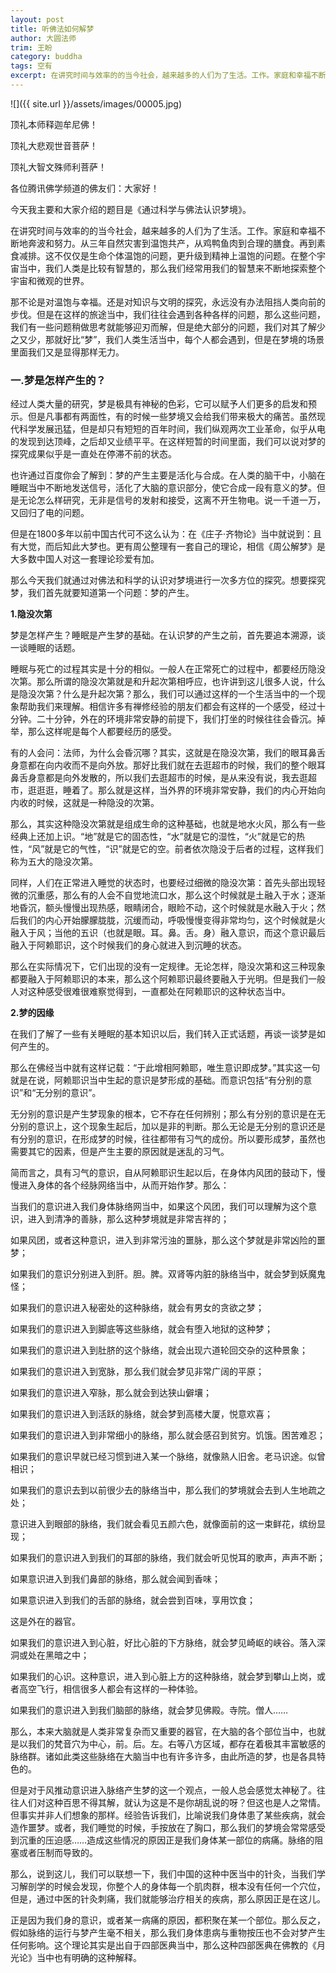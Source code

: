 ```yaml
---
layout: post
title: 听佛法如何解梦
author: 大圆法师
trim: 王盼
category: buddha
tags: 空有
excerpt: 在讲究时间与效率的的当今社会，越来越多的人们为了生活。工作。家庭和幸福不断地奔波和努力。从三年自然灾害到温饱共产，从鸡鸭鱼肉到合理的膳食。再到素食减排。这不仅仅是生命个体温饱的问题，更升级到精神上温饱的问题。在整个宇宙当中，我们人类是比较有智慧的，那么我们经常用我们的智慧来不断地探索整个宇宙和微观的世界。
---
```


![]({{ site.url }}/assets/images/00005.jpg)

顶礼本师释迦牟尼佛！

顶礼大悲观世音菩萨！

顶礼大智文殊师利菩萨！

各位腾讯佛学频道的佛友们：大家好！

今天我主要和大家介绍的题目是《通过科学与佛法认识梦境》。

在讲究时间与效率的的当今社会，越来越多的人们为了生活。工作。家庭和幸福不断地奔波和努力。从三年自然灾害到温饱共产，从鸡鸭鱼肉到合理的膳食。再到素食减排。这不仅仅是生命个体温饱的问题，更升级到精神上温饱的问题。在整个宇宙当中，我们人类是比较有智慧的，那么我们经常用我们的智慧来不断地探索整个宇宙和微观的世界。

那不论是对温饱与幸福。还是对知识与文明的探究，永远没有办法阻挡人类向前的步伐。但是在这样的旅途当中，我们往往会遇到各种各样的问题，那么这些问题，我们有一些问题稍做思考就能够迎刃而解，但是绝大部分的问题，我们对其了解少之又少，那就好比“梦”，我们人类生活当中，每个人都会遇到，但是在梦境的场景里面我们又是显得那样无力。

### 一.梦是怎样产生的？ ###

经过人类大量的研究，梦是极具有神秘的色彩，它可以赋予人们更多的启发和预示。但是凡事都有两面性，有的时候一些梦境又会给我们带来极大的痛苦。虽然现代科学发展迅猛，但是却只有短短的百年时间，我们纵观两次工业革命，似乎从电的发现到达顶峰，之后却又业绩平平。在这样短暂的时间里面，我们可以说对梦的探究成果似乎是一直处在停滞不前的状态。

也许通过百度你会了解到：梦的产生主要是活化与合成。在人类的脑干中，小脑在睡眠当中不断地发送信号，活化了大脑的意识部分，使它合成一段有意义的梦。但是无论怎么样研究，无非是信号的发射和接受，这离不开生物电。说一千道一万，又回归了电的问题。

但是在1800多年以前中国古代可不这么认为：在《庄子·齐物论》当中就说到：且有大觉，而后知此大梦也。更有周公整理有一套自己的理论，相信《周公解梦》是大多数中国人对这一套理论珍爱有加。

那么今天我们就通过对佛法和科学的认识对梦境进行一次多方位的探究。想要探究梦，我们首先就要知道第一个问题：梦的产生。

**1.隐没次第**

梦是怎样产生？睡眠是产生梦的基础。在认识梦的产生之前，首先要追本溯源，谈一谈睡眠的话题。

睡眠与死亡的过程其实是十分的相似。一般人在正常死亡的过程中，都要经历隐没次第。那么所谓的隐没次第就是和升起次第相呼应，也许讲到这儿很多人说，什么是隐没次第？什么是升起次第？那么，我们可以通过这样的一个生活当中的一个现象帮助我们来理解。相信许多有禅修经验的朋友们都会有这样的一个感受，经过十分钟。二十分钟，外在的环境非常安静的前提下，我们打坐的时候往往会昏沉。掉举，那么这样呢是每个人都要经历的感受。

有的人会问：法师，为什么会昏沉哪？其实，这就是在隐没次第，我们的眼耳鼻舌身意都在向内收而不是向外放。那好比我们就在去逛超市的时候，我们的整个眼耳鼻舌身意都是向外发散的，所以我们去逛超市的时候，是从来没有说，我去逛超市，逛逛逛，睡着了。那么就是这样，当外界的环境非常安静，我们的内心开始向内收的时候，这就是一种隐没的次第。

那么，其实这种隐没次第就是组成生命的这种基础，也就是地水火风，那么有一些经典上还加上识。“地”就是它的固态性，“水”就是它的湿性，“火”就是它的热性，“风”就是它的气性，“识”就是它的空。前者依次隐没于后者的过程，这样我们称为五大的隐没次第。

同样，人们在正常进入睡觉的状态时，也要经过细微的隐没次第：首先头部出现轻微的沉重感，那么有的人会不自觉地流口水，那么这个时候就是土融入于水；逐渐地昏沉，额头慢慢出现热感，眼睛闭合，眼睑不动，这个时候就是水融入于火；然后我们的内心开始朦朦胧胧，沉缓而动，呼吸慢慢变得非常均匀，这个时候就是火融入于风；当他的五识（也就是眼。耳。鼻。舌。身）融入意识，而这个意识最后融入于阿赖耶识，这个时候我们的身心就进入到沉睡的状态。

那么在实际情况下，它们出现的没有一定规律。无论怎样，隐没次第和这三种现象都要融入于阿赖耶识的本来，那么这个阿赖耶识最终要融入于光明。但是我们一般人对这种感受很难很难察觉得到，一直都处在阿赖耶识的这种状态当中。

**2.梦的因缘**

在我们了解了一些有关睡眠的基本知识以后，我们转入正式话题，再谈一谈梦是如何产生的。

那么在佛经当中就有这样记载：“于此增相阿赖耶，唯生意识即成梦。”其实这一句就是在说，阿赖耶识当中生起的意识是梦形成的基础。而意识包括“有分别的意识”和“无分别的意识”。

无分别的意识是产生梦现象的根本，它不存在任何辨别；那么有分别的意识是在无分别的意识上，这个现象生起后，加以是非的判断。那么无论是无分别的意识还是有分别的意识，在形成梦的时候，往往都带有习气的成份。所以要形成梦，虽然也需要其它的因素，但是产生主要的原因就是迷乱的习气。

简而言之，具有习气的意识，自从阿赖耶识生起以后，在身体内风团的鼓动下，慢慢进入身体的各个经脉网络当中，从而开始作梦。那么：

当我们的意识进入我们身体脉络网当中，如果这个风团，我们可以理解为这个意识，进入到清净的善脉，那么这种梦境就是非常吉祥的；

如果风团，或者这种意识，进入到非常污浊的噩脉，那么这个梦就是非常凶险的噩梦；

如果我们的意识分别进入到肝。胆。脾。双肾等内脏的脉络当中，就会梦到妖魔鬼怪；

如果我们的意识进入秘密处的这种脉络，就会有男女的贪欲之梦；

如果我们的意识进入到脚底等这些脉络，就会有堕入地狱的这种梦；

如果我们的意识进入到肚脐的这个脉络，就会出现六道轮回交杂的这种景象；

如果我们的意识进入到宽脉，那么我们就会梦见非常广阔的平原；

如果我们的意识进入窄脉，那么就会到达狭山僻壤；

如果我们的意识进入到活跃的脉络，就会梦到高楼大厦，悦意欢喜；

如果我们的意识进入到非常细小的脉络，那么就会感召到贫穷。饥饿。困苦难忍；

如果我们的意识早就已经习惯到进入某一个脉络，就像熟人旧舍。老马识途。似曾相识；

如果我们的意识去到以前很少去的脉络当中，那么我们的梦境就会去到人生地疏之处；

意识进入到眼部的脉络，我们就会看见五颜六色，就像面前的这一束鲜花，缤纷显现；

如果我们的意识进入到我们的耳部的脉络，我们就会听见悦耳的歌声，声声不断；

如果意识进入到我们鼻部的脉络，那么就会闻到香味；

如果意识进入到我们的舌部的脉络，就会尝到百味，享用饮食；

这是外在的器官。

如果我们的意识进入到心脏，好比心脏的下方脉络，就会梦见崎岖的峡谷。落入深洞或处在黑暗之中；

如果我们的心识。这种意识，进入到心脏上方的这种脉络，就会梦到攀山上岗，或者高空飞行，相信很多人都会有这样的一种体验。

如果我们的意识进入到我们脑部的脉络，就会梦见佛殿。寺院。僧人……

那么，本来大脑就是人类非常复杂而又重要的器官，在大脑的各个部位当中，也就是以我们的梵音穴为中心，前。后。左。右等八方区域，都存在着极其丰富敏感的脉络群。诸如此类这些脉络在大脑当中也有许多许多，由此所造的梦，也是各具特色的。

但是对于风推动意识进入脉络产生梦的这一个观点，一般人总会感觉太神秘了。往往人们对这种百思不得其解，就认为这是不是你胡乱说的呀？但这也是人之常情。但事实并非人们想象的那样。经验告诉我们，比喻说我们身体患了某些疾病，就会造作噩梦。或者，我们睡觉的时候，手按放在了胸口，那么我们的梦境会常常感受到沉重的压迫感……造成这些情况的原因正是我们身体某一部位的病痛。脉络的阻塞或者压制而导致的。

那么，说到这儿，我们可以联想一下，我们中国的这种中医当中的针灸，当我们学习解剖学的时候会发现，你整个人的身体每一个肌肉群，根本没有任何一个穴位，但是，通过中医的针灸刺痛，我们就能够治疗相关的疾病，那么原因正是在这儿。

正是因为我们身的意识，或者某一病痛的原因，都积聚在某一个部位。那么反之，假如脉络的运行与梦产生毫不相关，那么我们身体患病与重物按压也不会对梦产生任何影响。这个理论其实是出自于四部医典当中，那么这种四部医典在佛教的《月光论》当中也有明确的这种解释。
